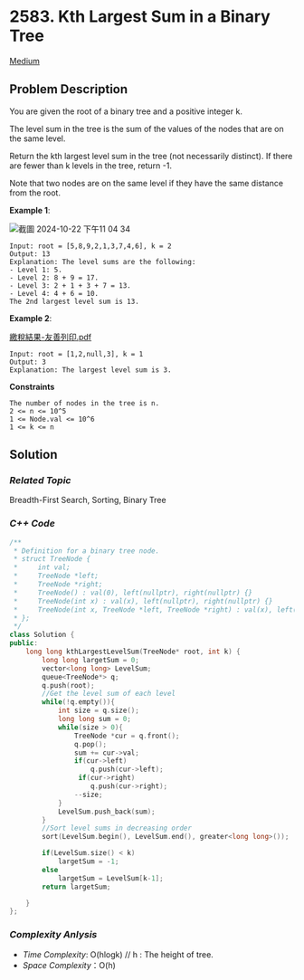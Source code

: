 # 2583. Kth Largest Sum in a Binary Tree
[Medium](https://leetcode.com/problems/kth-largest-sum-in-a-binary-tree/description/)

## Problem Description

You are given the root of a binary tree and a positive integer k.

The level sum in the tree is the sum of the values of the nodes that are on the same level.

Return the kth largest level sum in the tree (not necessarily distinct). If there are fewer than k levels in the tree, return -1.

Note that two nodes are on the same level if they have the same distance from the root.


**Example 1**:

![截圖 2024-10-22 下午11 04 34](https://github.com/user-attachments/assets/eb652d3a-c6c1-4a2f-9bf3-97c20da00e71)

```
Input: root = [5,8,9,2,1,3,7,4,6], k = 2
Output: 13
Explanation: The level sums are the following:
- Level 1: 5.
- Level 2: 8 + 9 = 17.
- Level 3: 2 + 1 + 3 + 7 = 13.
- Level 4: 4 + 6 = 10.
The 2nd largest level sum is 13.
```
**Example 2**:

[繳稅結果-友善列印.pdf](https://github.com/user-attachments/files/17478450/-.pdf)

```
Input: root = [1,2,null,3], k = 1
Output: 3
Explanation: The largest level sum is 3.
```

**Constraints**
```
The number of nodes in the tree is n.
2 <= n <= 10^5
1 <= Node.val <= 10^6
1 <= k <= n
```

## Solution

### _Related Topic_
  Breadth-First Search, Sorting, Binary Tree

### _C++ Code_
```cpp
/**
 * Definition for a binary tree node.
 * struct TreeNode {
 *     int val;
 *     TreeNode *left;
 *     TreeNode *right;
 *     TreeNode() : val(0), left(nullptr), right(nullptr) {}
 *     TreeNode(int x) : val(x), left(nullptr), right(nullptr) {}
 *     TreeNode(int x, TreeNode *left, TreeNode *right) : val(x), left(left), right(right) {}
 * };
 */
class Solution {
public:
    long long kthLargestLevelSum(TreeNode* root, int k) {
        long long largetSum = 0;
        vector<long long> LevelSum;
        queue<TreeNode*> q;
        q.push(root);
        //Get the level sum of each level
        while(!q.empty()){
            int size = q.size();
            long long sum = 0;
            while(size > 0){
                TreeNode *cur = q.front();
                q.pop();
                sum += cur->val;
                if(cur->left)
                    q.push(cur->left);
                 if(cur->right)
                    q.push(cur->right);     
                --size;          
            }
            LevelSum.push_back(sum);
        }
        //Sort level sums in decreasing order
        sort(LevelSum.begin(), LevelSum.end(), greater<long long>());

        if(LevelSum.size() < k)
            largetSum = -1;
        else
            largetSum = LevelSum[k-1];
        return largetSum;

    }
};
```

### _Complexity Anlysis_
- _Time Complexity_: O(hlogk)  // h : The height of tree.
- _Space Complexity_：O(h)
